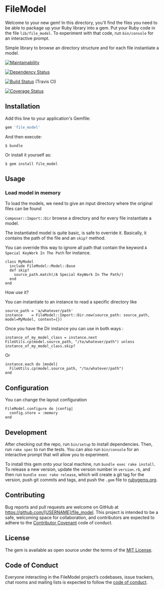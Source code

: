 # FileModel

Welcome to your new gem! In this directory, you'll find the files you need to be able to package up your Ruby library into a gem. Put your Ruby code in the file `lib/file_model`. To experiment with that code, run `bin/console` for an interactive prompt.

Simple library to browse an directory structure and for each file instantiate a model.

[![Maintainability](https://api.codeclimate.com/v1/badges/b555e20a16d6c8776959/maintainability)](https://codeclimate.com/github/FinalCAD/file_model/maintainability)

[![Dependency Status](https://gemnasium.com/FinalCAD/file_model.svg)](https://gemnasium.com/FinalCAD/file_model)

[![Build Status](https://travis-ci.org/FinalCAD/file_model.svg?branch=master)](https://travis-ci.org/FinalCAD/file_model) (Travis CI)

[![Coverage Status](https://coveralls.io/repos/FinalCAD/file_model/badge.svg?branch=master&service=github)](https://coveralls.io/github/FinalCAD/file_model?branch=master)

## Installation

Add this line to your application's Gemfile:

```ruby
gem 'file_model'
```

And then execute:

    $ bundle

Or install it yourself as:

    $ gem install file_model

## Usage

### Load model in memory

To load the models, we need to give an input directory where the original files can be found

`Composer::Import::Dir` browse a directory and for every file instantiate a model.

The instantiated model is quite basic, is safe to override it. Basically, it contains the path of the file and an `skip?` method.

You can override this way to ignore all path that contain the keyword `A Special KeyWork In The Path` for instance.

```
class MyModel
  include FileModel::Model::Base
  def skip?
    source_path.match(/A Special KeyWork In The Path/)
  end
end
```

How use it?

You can instantiate to an instance to read a specific directory like
```
source_path = 'a/whatever/path'
instance    = FileModel::Import::Dir.new(source_path: source_path, model=MyModel, context={})
```

Once you have the Dir instance you can use in both ways :

```
instance_of_my_model_class = instance.next
FileUtils.cp(model.source_path, "/to/whatever/path") unless instance_of_my_model_class.skip?
```

Or

```
instance.each do |model|
  FileUtils.cp(model.source_path, "/to/whatever/path")
end
```

## Configuration

You can change the layout configuration

```
FileModel.configure do |config|
  config.store = :memory
end
```

## Development

After checking out the repo, run `bin/setup` to install dependencies. Then, run `rake spec` to run the tests. You can also run `bin/console` for an interactive prompt that will allow you to experiment.

To install this gem onto your local machine, run `bundle exec rake install`. To release a new version, update the version number in `version.rb`, and then run `bundle exec rake release`, which will create a git tag for the version, push git commits and tags, and push the `.gem` file to [rubygems.org](https://rubygems.org).

## Contributing

Bug reports and pull requests are welcome on GitHub at https://github.com/[USERNAME]/file_model. This project is intended to be a safe, welcoming space for collaboration, and contributors are expected to adhere to the [Contributor Covenant](http://contributor-covenant.org) code of conduct.

## License

The gem is available as open source under the terms of the [MIT License](https://opensource.org/licenses/MIT).

## Code of Conduct

Everyone interacting in the FileModel project’s codebases, issue trackers, chat rooms and mailing lists is expected to follow the [code of conduct](https://github.com/[USERNAME]/file_model/blob/master/CODE_OF_CONDUCT.md).
